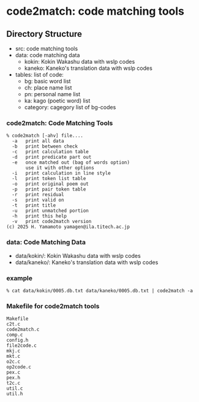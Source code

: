 # code2match: code matching tools

## Directory Structure

- src: code matching tools
- data: code matching data
  - kokin: Kokin Wakashu data with wslp codes
  - kaneko: Kaneko's translation data with wslp codes
- tables: list of code:
  - bg: basic word list
  - ch: place name list
  - pn: personal name list
  - ka: kago (poetic word) list
  - category: cagegory list of bg-codes

### **code2match**: Code Matching Tools

```
% code2match [-ahv] file....
  -a   print all data
  -b   print between check
  -c   print calculation table
  -d   print predicate part out
  -e   once matched out (bag of words option)
       use it with other options
  -i   print calculation in line style
  -l   print token list table
  -o   print original poem out
  -p   print pair token table
  -r   print residual
  -s   print valid on
  -t   print title
  -u   print unmatched portion
  -h   print this help
  -v   print code2match version
(c) 2025 H. Yamamoto yamagen@ila.titech.ac.jp

```

### **data**: Code Matching Data

- data/kokin/: Kokin Wakashu data with wslp codes
- data/kaneko/: Kaneko's translation data with wslp codes

### **example**

```
% cat data/kokin/0005.db.txt data/kaneko/0005.db.txt | code2match -a
```

### Makefile for code2match tools

```
Makefile
c2t.c
code2match.c
comp.c
config.h
file2code.c
mkj.c
mkt.c
o2c.c
op2code.c
pex.c
pex.h
t2c.c
util.c
util.h
```

